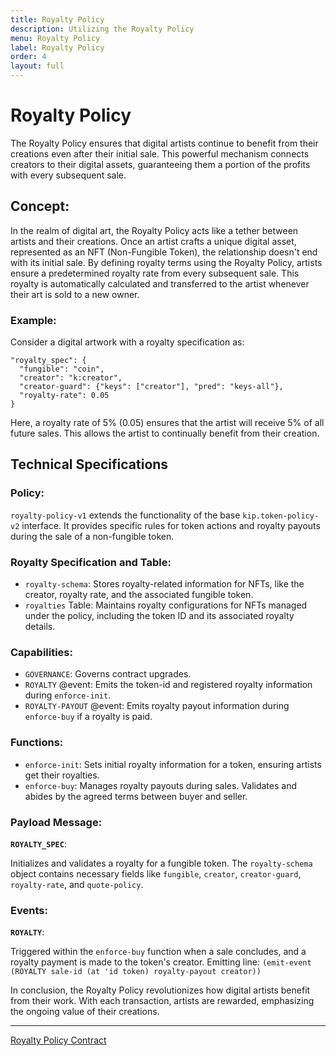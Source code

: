 ```yaml
---
title: Royalty Policy
description: Utilizing the Royalty Policy
menu: Royalty Policy
label: Royalty Policy
order: 4
layout: full
---
```


# Royalty Policy

The Royalty Policy ensures that digital artists continue to benefit from their
creations even after their initial sale. This powerful mechanism connects
creators to their digital assets, guaranteeing them a portion of the profits
with every subsequent sale.

## Concept:

In the realm of digital art, the Royalty Policy acts like a tether between
artists and their creations. Once an artist crafts a unique digital asset,
represented as an NFT (Non-Fungible Token), the relationship doesn't end with
its initial sale. By defining royalty terms using the Royalty Policy, artists
ensure a predetermined royalty rate from every subsequent sale. This royalty is
automatically calculated and transferred to the artist whenever their art is
sold to a new owner.

### Example:

Consider a digital artwork with a royalty specification as:

```pact
"royalty_spec": {
  "fungible": "coin",
  "creator": "k:creator",
  "creator-guard": {"keys": ["creator"], "pred": "keys-all"},
  "royalty-rate": 0.05
}
```

Here, a royalty rate of 5% (0.05) ensures that the artist will receive 5% of all
future sales. This allows the artist to continually benefit from their creation.

## Technical Specifications

### Policy:

`royalty-policy-v1` extends the functionality of the base `kip.token-policy-v2`
interface. It provides specific rules for token actions and royalty payouts
during the sale of a non-fungible token.

### Royalty Specification and Table:

- `royalty-schema`: Stores royalty-related information for NFTs, like the
  creator, royalty rate, and the associated fungible token.
- `royalties` Table: Maintains royalty configurations for NFTs managed under the
  policy, including the token ID and its associated royalty details.

### Capabilities:

- `GOVERNANCE`: Governs contract upgrades.
- `ROYALTY` @event: Emits the token-id and registered royalty information during
  `enforce-init`.
- `ROYALTY-PAYOUT` @event: Emits royalty payout information during `enforce-buy`
  if a royalty is paid.

### Functions:

- `enforce-init`: Sets initial royalty information for a token, ensuring artists
  get their royalties.
- `enforce-buy`: Manages royalty payouts during sales. Validates and abides by
  the agreed terms between buyer and seller.

### Payload Message:

**`ROYALTY_SPEC`**:

Initializes and validates a royalty for a fungible token. The `royalty-schema`
object contains necessary fields like `fungible`, `creator`, `creator-guard`,
`royalty-rate`, and `quote-policy`.

### Events:

**`ROYALTY`**:

Triggered within the `enforce-buy` function when a sale concludes, and a royalty
payment is made to the token's creator. Emitting line:
`(emit-event (ROYALTY sale-id (at 'id token) royalty-payout creator))`

In conclusion, the Royalty Policy revolutionizes how digital artists benefit
from their work. With each transaction, artists are rewarded, emphasizing the
ongoing value of their creations.

---

[Royalty Policy Contract](https://github.com/kadena-io/marmalade/blob/v2/pact/concrete-policies/non-fungible-policy/non-fungible-policy-v1.pact)
